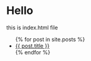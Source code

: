 <h1>Hello</h1>
this is index.html file

<ul>
  {% for post in site.posts %}
    <li>
      <a href="abc{{ post.url }}">{{ post.title }}</a>
    </li>
  {% endfor %}
</ul>
